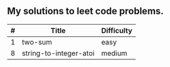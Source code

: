 
## My solutions to leet code problems.

| # | Title | Difficulty |
|---| ----- | ---------- |
|1|two-sum|easy|
|8|string-to-integer-atoi|medium|
